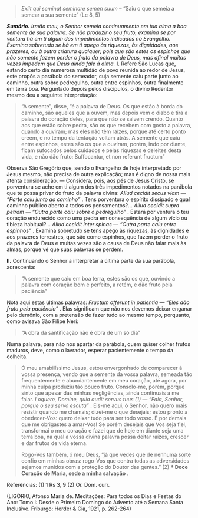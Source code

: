 > *Exiit qui seminat seminare semen suum* – “Saiu o que semeia a semear a sua semente” (Lc 8, 5)

***Sumário.** Irmão meu, o Senhor semeia continuamente em tua alma a boa semente de sua palavra. Se não produzir o seu fruto, examina se por ventura há em ti algum dos impedimentos indicados no Evangelho. Examina sobretudo se há em ti apego às riquezas, às dignidades, aos prazeres, ou à outra criatura qualquer; pois que são estes os espinhos que não somente fazem perder o fruto da palavra de Deus, mas afinal muitas vezes impedem que Deus ainda fale à alma.* **I.** Refere São Lucas que, estando certo dia numerosa multidão de povo reunida ao redor de Jesus, este propôs a parábola do semeador, cuja semente caiu parte junto ao caminho, outra sobre pedregulho, outra entre espinhos, outra finalmente em terra boa. Perguntado depois pelos discípulos, o divino Redentor mesmo deu a seguinte interpretação:

> “A semente”, disse, “é a palavra de Deus. Os que estão à borda do caminho, são aqueles que a ouvem, mas depois vem o diabo e tira a palavra do coração deles, para que não se salvem crendo. Quanto aos que estão sobre pedra, são os que recebem com gosto a palavra, quando a ouviram; mas eles não têm raízes, porque até certo ponto creem, e no tempo da tentação voltam atrás. A semente que caiu entre espinhos, estes são os que a ouviram, porém, indo por diante, ficam sufocados pelos cuidados e pelas riquezas e deleites desta vida, e não dão fruto: Suffocantur, et non referunt fructum”

Observa São Gregório que, sendo o Evangelho de hoje interpretado por Jesus mesmo, não precisa de outra explicação; mas é digno de nossa mais atenta consideração. — Considera, pois, aos pés de Jesus Cristo, se porventura se ache em ti algum dos três impedimentos notados na parábola que te possa privar do fruto da palavra divina: *Aliud cecidit secus viam — “Parte caiu junto ao caminho”* . Tens porventura o espírito dissipado e qual caminho público aberto a todos os pensamentos?… *Aliud cecidit supra petram — “Outra parte caiu sobre o pedregulho”* . Estará por ventura o teu coração endurecido como uma pedra em consequência de algum vício ou tibieza habitual?… *Aliud cecidit inter spinas — “Outra parte caiu entre espinhos”* . Examina sobretudo se tens apego às riquezas, às dignidades e aos prazeres terrestres, que são como espinhos, que fazem perder o fruto da palavra de Deus e muitas vezes são a causa de Deus não falar mais às almas, porque vê que suas palavras se perdem.

**II.** Continuando o Senhor a interpretar a última parte da sua parábola, acrescenta:

> “A semente que caiu em boa terra, estes são os que, ouvindo a palavra com coração bom e perfeito, a retém, e dão fruto pela paciência”

Nota aqui estas últimas palavras: *Fructum offerunt in patientia — “Eles dão fruto pela paciência”* . Elas significam que não nos devemos deixar enganar pelo demônio, com a pretensão de fazer tudo ao mesmo tempo, porquanto, como avisava São Filipe Neri:

> “A obra da santificação não é obra de um só dia”

Numa palavra, para não nos apartar da parábola, quem quiser colher frutos maduros, deve, como o lavrador, esperar pacientemente o tempo da colheita.

> Ó meu amabilíssimo Jesus, estou envergonhado de comparecer à vossa presença, vendo que a semente da vossa palavra, semeada tão frequentemente e abundantemente em meu coração, até agora, por minha culpa produziu tão pouco fruto. Consolo-me, porém, porque sinto que apesar das minhas negligências, ainda continuais a me falar. *Loquere, Domine, quia audit servus tuus (1) — “Fala, Senhor, porque o seu servo escuta”* . Eis-me aqui, ó Senhor, não quero mais resistir quando me chamais; dizei-me o que desejais; estou pronto a obedecer-Vos: quero deixar tudo para ser todo vosso. É por demais que me obrigastes a amar-Vos! Se porém desejais que Vos seja fiel, transformai o meu coração e fazei que de hoje em diante seja uma terra boa, na qual a vossa divina palavra possa deitar raízes, crescer e dar frutos de vida eterna.
>
> Rogo-Vos também, ó meu Deus, “já que vedes que de nenhuma sorte confio em minhas obras: rogo-Vos que contra todas as adversidades sejamos munidos com a proteção do Doutor das gentes.” (2) **† Doce Coração de Maria, sede a minha salvação** .

Referências: (1) 1 Rs 3, 9 (2) Or. Dom. curr.

(LIGÓRIO, Afonso Maria de. Meditações: Para todos os Dias e Festas do Ano: Tomo I: Desde o Primeiro Domingo do Advento até a Semana Santa Inclusive. Friburgo: Herder & Cia, 1921, p. 262-264)
